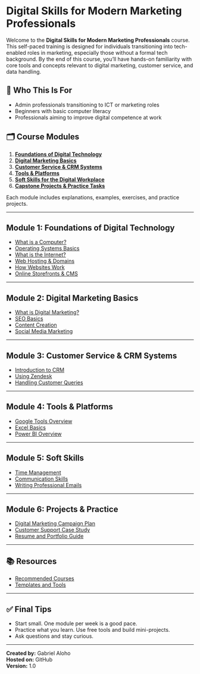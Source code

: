 # Digital Skills for Modern Marketing Professionals

Welcome to the **Digital Skills for Modern Marketing Professionals** course. This self-paced training is designed for individuals transitioning into tech-enabled roles in marketing, especially those without a formal tech background. By the end of this course, you’ll have hands-on familiarity with core tools and concepts relevant to digital marketing, customer service, and data handling.

## 📌 Who This Is For

* Admin professionals transitioning to ICT or marketing roles  
* Beginners with basic computer literacy  
* Professionals aiming to improve digital competence at work  

## 🗂️ Course Modules

1. [**Foundations of Digital Technology**](01_foundations/what_is_a_computer.md)  
2. [**Digital Marketing Basics**](02_digital_marketing_basics/what_is_digital_marketing.md)  
3. [**Customer Service & CRM Systems**](03_customer_service_and_crm/intro_to_crm.md)  
4. [**Tools & Platforms**](04_tools_and_platforms/intro_to_google_tools.md)  
5. [**Soft Skills for the Digital Workplace**](05_soft_skills/time_management.md)  
6. [**Capstone Projects & Practice Tasks**](06_projects_and_practice/digital_marketing_campaign_plan.md)  

Each module includes explanations, examples, exercises, and practice projects.

---

## Module 1: Foundations of Digital Technology

* [What is a Computer?](01_foundations/what_is_a_computer.md)  
* [Operating Systems Basics](01_foundations/operating_systems.md)  
* [What is the Internet?](01_foundations/what_is_the_internet.md)  
* [Web Hosting & Domains](01_foundations/web_hosting_and_domains.md)  
* [How Websites Work](01_foundations/how_websites_work.md)  
* [Online Storefronts & CMS](01_foundations/storefronts_and_cms.md)  

---

## Module 2: Digital Marketing Basics

* [What is Digital Marketing?](02_digital_marketing_basics/what_is_digital_marketing.md)  
* [SEO Basics](02_digital_marketing_basics/SEO_basics.md)  
* [Content Creation](02_digital_marketing_basics/content_creation.md)  
* [Social Media Marketing](02_digital_marketing_basics/social_media_marketing.md)  

---

## Module 3: Customer Service & CRM Systems

* [Introduction to CRM](03_customer_service_and_crm/intro_to_crm.md)  
* [Using Zendesk](03_customer_service_and_crm/using_zendesk.md)  
* [Handling Customer Queries](03_customer_service_and_crm/handling_customer_queries.md)  

---

## Module 4: Tools & Platforms

* [Google Tools Overview](04_tools_and_platforms/intro_to_google_tools.md)  
* [Excel Basics](04_tools_and_platforms/basics_of_excel.md)  
* [Power BI Overview](04_tools_and_platforms/overview_of_powerbi.md)  

---

## Module 5: Soft Skills

* [Time Management](05_soft_skills/time_management.md)  
* [Communication Skills](05_soft_skills/communication_skills.md)  
* [Writing Professional Emails](05_soft_skills/writing_professional_emails.md)  

---

## Module 6: Projects & Practice

* [Digital Marketing Campaign Plan](06_projects_and_practice/digital_marketing_campaign_plan.md)  
* [Customer Support Case Study](06_projects_and_practice/customer_support_case_study.md)  
* [Resume and Portfolio Guide](06_projects_and_practice/resume_and_portfolio_guide.md)  

---

## 📚 Resources

* [Recommended Courses](resources/recommended_courses.md)  
* [Templates and Tools](resources/templates_and_tools.md)  

---

## ✅ Final Tips

* Start small. One module per week is a good pace.  
* Practice what you learn. Use free tools and build mini-projects.  
* Ask questions and stay curious.  

---

**Created by:** Gabriel Aloho  
**Hosted on:** GitHub  
**Version:** 1.0
